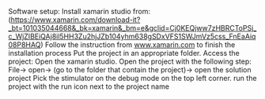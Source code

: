 Software setup:
    Install xamarin studio from:
        (https://www.xamarin.com/download-it?_bt=101035044668&_bk=xamarin&_bm=e&gclid=Cj0KEQjww7zHBRCToPSj_c_WjZIBEiQAj8il5HH3Zu2hjJZb104yhm638gSDxVFS1SWJmVz5css_FnEaAiq08P8HAQ)
    Follow the instruction from www.xamarin.com to finish the installation process
    Put the project in an appropriate folder.
Access the project:
    Open the xamarin studio.
    Open the project with the following step:
        File-> open-> (go to the folder that contain the project)-> open the solution project 
    Pick the stimulator on the debug mode on the top left corner.
    run the project with the run icon next to the project name

    
